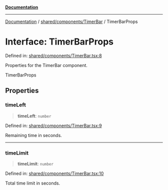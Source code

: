 [**Documentation**](../../../../README.md)

***

[Documentation](../../../../README.md) / [shared/components/TimerBar](../README.md) / TimerBarProps

# Interface: TimerBarProps

Defined in: [shared/components/TimerBar.tsx:8](https://github.com/Projet-Clovis/flashcard-games/blob/8c85f3457b48eef736423c9679a7c1b51f15688e/src/shared/components/TimerBar.tsx#L8)

Properties for the TimerBar component.

 TimerBarProps

## Properties

### timeLeft

> **timeLeft**: `number`

Defined in: [shared/components/TimerBar.tsx:9](https://github.com/Projet-Clovis/flashcard-games/blob/8c85f3457b48eef736423c9679a7c1b51f15688e/src/shared/components/TimerBar.tsx#L9)

Remaining time in seconds.

***

### timeLimit

> **timeLimit**: `number`

Defined in: [shared/components/TimerBar.tsx:10](https://github.com/Projet-Clovis/flashcard-games/blob/8c85f3457b48eef736423c9679a7c1b51f15688e/src/shared/components/TimerBar.tsx#L10)

Total time limit in seconds.
